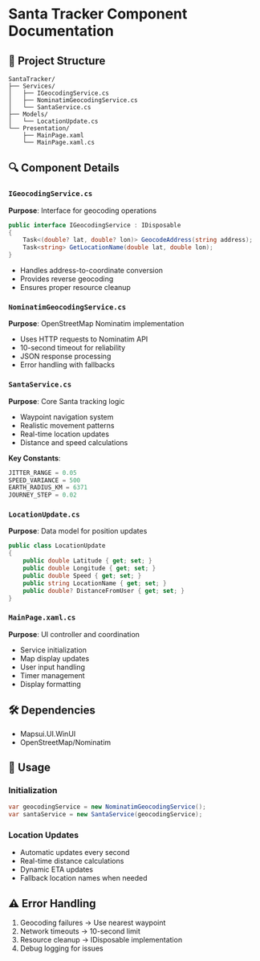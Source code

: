# Santa Tracker Component Documentation

## 📁 Project Structure
```
SantaTracker/
├── Services/
│   ├── IGeocodingService.cs
│   ├── NominatimGeocodingService.cs
│   └── SantaService.cs
├── Models/
│   └── LocationUpdate.cs
└── Presentation/
    ├── MainPage.xaml
    └── MainPage.xaml.cs
```

## 🔍 Component Details

### `IGeocodingService.cs`

**Purpose**: Interface for geocoding operations
```csharp
public interface IGeocodingService : IDisposable
{
    Task<(double? lat, double? lon)> GeocodeAddress(string address);
    Task<string> GetLocationName(double lat, double lon);
}
```
- Handles address-to-coordinate conversion
- Provides reverse geocoding
- Ensures proper resource cleanup

### `NominatimGeocodingService.cs`

**Purpose**: OpenStreetMap Nominatim implementation
- Uses HTTP requests to Nominatim API
- 10-second timeout for reliability
- JSON response processing
- Error handling with fallbacks

### `SantaService.cs`

**Purpose**: Core Santa tracking logic
- Waypoint navigation system
- Realistic movement patterns
- Real-time location updates
- Distance and speed calculations

**Key Constants**:
```csharp
JITTER_RANGE = 0.05
SPEED_VARIANCE = 500
EARTH_RADIUS_KM = 6371
JOURNEY_STEP = 0.02
```

### `LocationUpdate.cs`

**Purpose**: Data model for position updates
```csharp
public class LocationUpdate
{
    public double Latitude { get; set; }
    public double Longitude { get; set; }
    public double Speed { get; set; }
    public string LocationName { get; set; }
    public double? DistanceFromUser { get; set; }
}
```

### `MainPage.xaml.cs`

**Purpose**: UI controller and coordination
- Service initialization
- Map display updates
- User input handling
- Timer management
- Display formatting

## 🛠️ Dependencies
- Mapsui.UI.WinUI
- OpenStreetMap/Nominatim

## 🚀 Usage

### Initialization
```csharp
var geocodingService = new NominatimGeocodingService();
var santaService = new SantaService(geocodingService);
```

### Location Updates
- Automatic updates every second
- Real-time distance calculations
- Dynamic ETA updates
- Fallback location names when needed

## ⚠️ Error Handling
1. Geocoding failures → Use nearest waypoint
2. Network timeouts → 10-second limit
3. Resource cleanup → IDisposable implementation
4. Debug logging for issues
